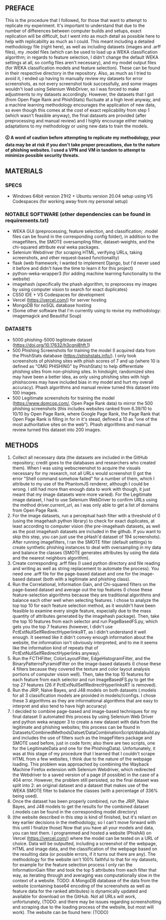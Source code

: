 ## PREFACE
This is the procedure that I followed, for those that want to attempt to replicate my experiment. 
It's important to understand that due to the number of differences between computer builds and setups, exact replication will be difficult, but I went into as much detail as possible here to help with replicability as much as I could. This meant including a detailed methodology file (right here), 
as well as including datasets (images and .arff files), my .model files (which can be used to load up a WEKA classification algorithm; in regards to feature selection, 
I didn't change the default WEKA settings at all, so config files aren't necessary), and my model output files (for WEKA classification models and feature selection). 
These can be found in their respective directory in the repository. Also, as much as I tried to avoid it, I ended up having to manually review my datasets for error screenshots, as not every screenshot took successfully, and some images wouldn't load using Selenium WebDriver, so I was forced to make adjustments to my datasets accordingly. However, the datasets that I got (from Open Page Rank and PhishStats) fluctuate at a high level anyway, and a machine learning methodology encourages the application of new data, so even though this comes at the cost of exact replicability from step 1 (which wasn't feasible anyway), the final datasets are provided (after preprocessing and manual review) and I highly encourage either making adaptations to my methodology or using new data to train the models.
#### 🛈 A word of caution before attempting to replicate my methodology, your data may be at risk if you don't take proper precautions, due to the nature of phishing websites. I used a VPN and VM in tandem to attempt to minimize possible security threats.
## MATERIALS
### SPECS
  - Windows 64bit version 21H2 + Ubuntu version 20.04 setup using VS Codespaces (for working away from my personal setup)
### NOTABLE SOFTWARE (other dependencies can be found in requirements.txt)
  - WEKA GUI (preprocessing, feature selection, and classification; .model files can be found in the corresponding config folder), in addition to the imagefilters, the   SMOTE oversampling filter, dataset-weights, and the chi-squared attribute eval weka packages.
  - Selenium Webdriver (for scraping HTML, verifying URLs, taking screenshots, and other request-based functionality)
  - flask (web framework; I wanted to implement Django, but I'd never used it before and didn't have the time to learn it for this project)
  - python-weka-wrapper3 (for adding machine learning functionality to the website)
  - imagehash (specifically the phash algorithm, to preprocess my images by using computer vision to search for exact duplicates)
  - CS50 IDE + VS Codespaces for development
  - Vercel (https://vercel.com/) for server hosting
  - MongoDB for noSQL database hosting
  - (Some other software that I'm currently using to revise my methodology: imagemagick and Beautiful Soup)
### DATASETS
  - 5000 phishing-5000 legitimate dataset (https://doi.org/10.17632/h3cgnj8hft.1)
  - 500 Phishing Screenshots for training the model (I acquired data from the PhishStats database (https://phishstats.info/). I only took screenshots of phishing sites with phish scores of 7 and up (where 10 is defined as "OMG PHISHING" by PhishStats) to help differentiate phishing sites from non-phishing sites. In hindsight, randomized sites may have been a better idea, as only using phishing sites with high phishscores may have included bias in my model and hurt my overall accuracy). Phash algorithms and manual review turned this dataset into 100 images.
  - 500 Legitimate screenshots for training the model (https://www.domcop.com/, Open Page Rank data) to mirror the 500 phishing screenshots (this includes websites ranked from 6.39/10 to 10/10 by Open Page Rank, where Google Page Rank, the Page Rank that Open Page Rank is filling in for in it's stead, defined a 10 as "one of the most authoritative sites on the web"). Phash algorithms and manual review turned this dataset into 200 images.
## METHODS
1. Collect all necessary data (the datasets are included in the GitHub repository; credit goes to the databases and researchers who created them). 
When I was using webscreenshot to acquire the visuals necessary for my research, not all URLs would screenshot (I got the error "Shell command somehow failed" for a number of them, which I attribute to my use of the PhantomJS renderer, although I could be wrong. I still had more than enough data to work with though, it just meant that my image datasets were more varied). For the Legitimate image dataset, I had to use Selenium WebDriver to confirm URLs using the method driver.current_url, as I was only able to get a list of domains from Open Page Rank.
2. For the image datasets, run a perceptual hash filter with a threshold of 0 (using the imagehash python library) to check for exact duplicates, 
at least according to computer vision (the pre-imagehash datasets, as well as the post imagehash datasets are included in the github. 
If you want to skip this step, you can just use the pHash'd dataset of 194 screenshots). After running imagefilters, I ran the SMOTE filter (default settings) to create synthetic phishing instances to deal with oversampling in my data and balance the classes (SMOTE generates attributes by using the data and the nearest neighbors algorithm).
3. Create corresponding .arff files (I used python directory and file reading and writing as well as string replacement to automate the process). 
You need one .arff file for the page-based dataset and one for the image-based dataset (both with a legitimate and phishing class).
4. Run the Correlational, Information Gain, and Chi-squared filters on the page-based dataset and average out the top features (I chose these feature-selection algorithms because they are traditional algorithms and balance each other well when selecting features. I chose to analyze the top top 10 for each feature selection method, as it wouldn't have been feasible to examine every single feature, especially due to the mass quantity of attributes generated by the imagehash package). Then, take the top 10 features from each selector and run PageBasedFS.py, which gets you the top 7 features (however, I didn't use PctExtNullSelfRedirectHyperlinksRT, as I didn't understand it well enough. It seemed like it didn't convey enough information about the website, the information isn't obviously interpreted, and to me it seems like the information kind of repeats that of PctExtNullSelfRedirectHyperlinks anyway). 
5. Run the FCTHFilter, ColorLayoutFilter, EdgeHistogramFilter, and the BinaryPatternsPyramidFilter on the image-based datasets (I chose these 4 filters because they covered the texture and color layout analysis portions of computer vision well). Then, take the top 10 features for each feature from each selector and run ImageBasedFS.py to get the top 27 features (26 if PctExtNullSelfRedirectHyperlinksRT is removed).
6. Run the JRIP, Naive Bayes, and J48 models on both datasets (.models for all 3 classification models are provided in models/<dataset>/configs. I chose these 3 algorithms as they are informational algorithms that are easy to interpret and also tend to have high accuracy)
7. I decided to combine page-based and image-based techniques for my final dataset (I automated this process by using Selenium Web Driver and python weka wrapper 3 to create a new dataset with data from the legitimate and phishing websites; this process can be found in Datasets/CombinedMethodsDatset/DataCombinationScript/databuild.py and includes the use of filters such as the ImageFilters package and SMOTE used before, just in code form; also there are two scripts, one for the LegitimateData and one for the PhishingData). Unfortunately, it was at this stage of my procedure that I learned that I couldn't scrape HTML from a few websites, I think due to the nature of the webpage loading. This problem was approached by combining the Wayback Machine Firefox extension with Selenium Webdriver, which redirected the Webdriver to a saved version of a page (if possible) in the case of a 404 error. However, the problem still persisted, so the final dataset was split into 2: an original dataset and a dataset that makes use of the WEKA SMOTE filter to balance the classes (with a percentage of 336% being used).
8. Once the dataset has been properly combined, run the JRIP, Naive Bayes, and J48 models to get the results for the combined dataset (.models can be found in the corresponding model directory)
9. (the website described in this step is kind of finished, but it's reliant on key earlier decisions in the methodology, so I can't move forward with this until I finalize those) Now that you have all your models and data, you can test them. I programmed and hosted a website (PhishAI) on Vercel (https://vercel.com/) where the model can be tested on a URL of choice. Data will be outputted, including a screenshot of the webpage, HTML and image data, and the classification of the webpage based on the resulting data (or possible errors, if it turns out there are any). The methodology for the website isn't 100% faithful to that for my datasets, for example for the feature selection process I only ran the InformationGain filter and took the top 5 attributes from each filter that way, as iterating through and averaging was computationally slow in the context of a website. TODO: A MongoDB database of the data from the website (containing base64 encoding of the screenshots as well as feature data for the ranked attributes) is dynamically updated and available for download on the GitHub. Not all URLs will work, unfortunately, (TODO: and there may be issues regarding screenshotting and scraping due to the loading process of the website, but most will work). The website can be found here: (TODO)
